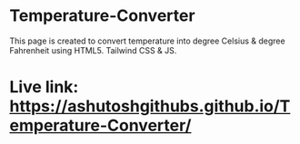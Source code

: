 # Temperature-Converter
This page is created to convert temperature into degree Celsius &amp; degree Fahrenheit using HTML5. Tailwind CSS &amp; JS.
# Live link: https://ashutoshgithubs.github.io/Temperature-Converter/
